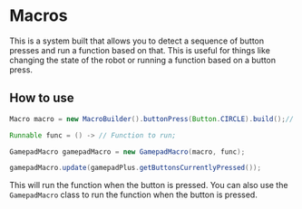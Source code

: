 # Macros

This is a system built that allows you to detect a sequence of button presses and run a function based on that. This is useful for things like changing the state of the robot or running a function based on a button press.

## How to use

```Java
Macro macro = new MacroBuilder().buttonPress(Button.CIRCLE).build();// your button presses

Runnable func = () -> // Function to run;

GamepadMacro gamepadMacro = new GamepadMacro(macro, func);

gamepadMacro.update(gamepadPlus.getButtonsCurrentlyPressed());
```

This will run the function when the button is pressed. You can also use the `GamepadMacro` class to run the function when the button is pressed.